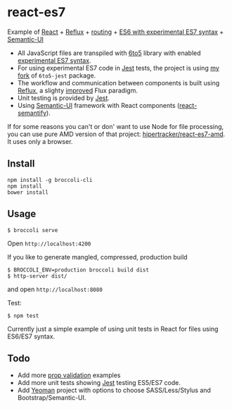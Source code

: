 
# react-es7


Example of [React](http://facebook.github.io/react/) + [Reflux](https://www.npmjs.com/package/reflux) + [routing](https://github.com/rackt/react-router) + [ES6 with experimental ES7 syntax](https://6to5.org/docs/usage/experimental/) + [Semantic-UI](http://semantic-ui.com/)

* All JavaScript files are transpiled with [6to5](https://6to5.org/) library with enabled [experimental ES7 syntax](https://6to5.org/features.html).
* For using experimental ES7 code in [Jest](http://facebook.github.io/jest/docs/tutorial-react.html) tests, the project is using [my fork](https://github.com/hipertracker/6to5-jest) of `6to5-jest` package.
* The workflow and communication between components is built using [Reflux](https://github.com/spoike/refluxjs), a slighty [improved](http://blog.krawaller.se/posts/reflux-refinement/) Flux paradigm.
* Unit testing is provided by [Jest](https://facebook.github.io/jest/).
* Using [Semantic-UI](http://semantic-ui.com/) framework with React components ([react-semantify](http://react-components.com/component/react-semantify)).

If for some reasons you can't or don' want to use Node for file processing, you can use pure AMD  version of that project: [hipertracker/react-es7-amd](https://github.com/hipertracker/react-es7-amd). It uses only a browser.

## Install

```
npm install -g broccoli-cli
npm install
bower install
```

## Usage

```
$ broccoli serve
```

Open `http://localhost:4200`

If you like to generate mangled, compressed, production build

```
$ BROCCOLI_ENV=production broccoli build dist
$ http-server dist/
```

and open `http://localhost:8080`

Test:

```
$ npm test
```

Currently just a simple example of using unit tests in React for files using ES6/ES7 syntax.

## Todo

* Add more [prop validation](http://facebook.github.io/react/docs/reusable-components.html) examples
* Add  more unit tests showing [Jest](http://facebook.github.io/jest/) testing ES5/ES7 code.
* Add [Yeoman](http://yeoman.io/) project with options to choose SASS/Less/Stylus and Bootstrap/Semantic-UI.
